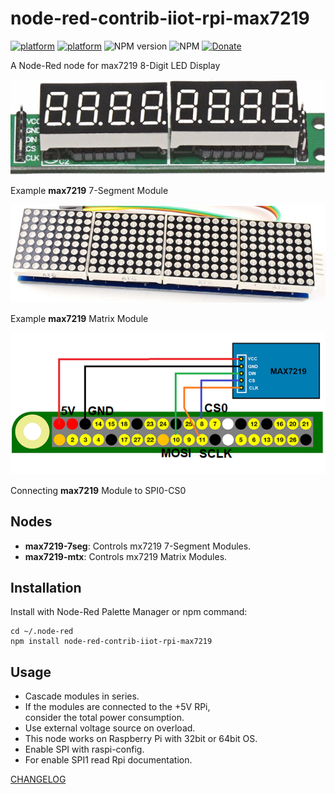 # node-red-contrib-iiot-rpi-max7219

[![platform](https://img.shields.io/badge/platform-Node--RED-red)](https://nodered.org)
[![platform](https://img.shields.io/badge/platform-Raspberry--Pi-ff69b4)](https://www.raspberrypi.com/)
![NPM version](https://badge.fury.io/js/node-red-contrib-iiot-rpi-max7219.svg)
![NPM](https://img.shields.io/npm/l/node-red-contrib-iiot-rpi-max7219)
[![Donate](https://img.shields.io/badge/Donate-PayPal-yellow.svg)](https://www.paypal.com/cgi-bin/webscr?cmd=_s-xclick&hosted_button_id=ZDRCZBQFWV3A6)

A Node-Red node for max7219 8-Digit LED Display<br>

![image info](images/max7219-7seg.png)

Example  **max7219** 7-Segment Module

![image info](images/max7219-matrix.png)

Example  **max7219** Matrix Module

![image info](images/connecting7219.png)

Connecting  **max7219** Module to SPI0-CS0

## Nodes
- **max7219-7seg**: Controls mx7219 7-Segment Modules.
- **max7219-mtx**: Controls mx7219 Matrix Modules.

## Installation
Install with Node-Red Palette Manager or npm command:
```
cd ~/.node-red
npm install node-red-contrib-iiot-rpi-max7219
```

## Usage
- Cascade modules in series.<br>
- If the modules are connected to the +5V RPi,<br>
  consider the total power consumption.<br>
- Use external voltage source on overload.<br>
- This node works on Raspberry Pi with 32bit or 64bit OS.
- Enable SPI with raspi-config.<br>
- For enable SPI1 read Rpi documentation.<br> 


[CHANGELOG](CHANGELOG.md)<br>
